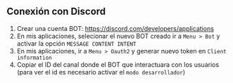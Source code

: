 ## Conexión con Discord
1. Crear una cuenta BOT:
https://discord.com/developers/applications
2. En mis aplicaciones, selecionar el nuevo BOT creado ir a `Menu > Bot` y activar la opción `MESSAGE CONTENT INTENT`
3. En mis aplicaciones, ir a `Menu > Oauth2` y generar nuevo token en `Client information`
4. Copiar el ID del canal donde el BOT que interactuara con los usuarios (para ver el id es necesario activar el `modo desarrollador`)
